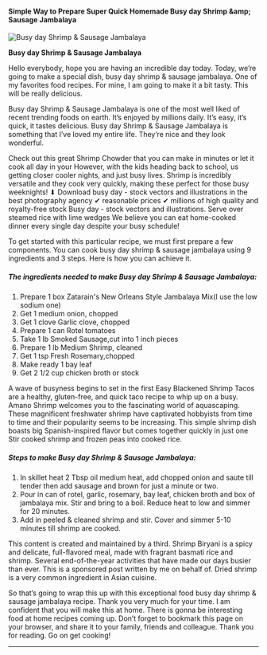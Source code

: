             

#### Simple Way to Prepare Super Quick Homemade Busy day Shrimp &amp;amp; Sausage Jambalaya

![Busy day Shrimp &amp; Sausage Jambalaya](https://img-global.cpcdn.com/recipes/5250821607391232/751x532cq70/busy-day-shrimp-sausage-jambalaya-recipe-main-photo.jpg)

**Busy day Shrimp &amp; Sausage Jambalaya**

Hello everybody, hope you are having an incredible day today. Today, we’re going to make a special dish, busy day shrimp & sausage jambalaya. One of my favorites food recipes. For mine, I am going to make it a bit tasty. This will be really delicious.

Busy day Shrimp & Sausage Jambalaya is one of the most well liked of recent trending foods on earth. It’s enjoyed by millions daily. It’s easy, it’s quick, it tastes delicious. Busy day Shrimp & Sausage Jambalaya is something that I’ve loved my entire life. They’re nice and they look wonderful.

Check out this great Shrimp Chowder that you can make in minutes or let it cook all day in your However, with the kids heading back to school, us getting closer cooler nights, and just busy lives. Shrimp is incredibly versatile and they cook very quickly, making these perfect for those busy weeknights! ⬇ Download busy day - stock vectors and illustrations in the best photography agency ✔ reasonable prices ✔ millions of high quality and royalty-free stock Busy day - stock vectors and illustrations. Serve over steamed rice with lime wedges We believe you can eat home-cooked dinner every single day despite your busy schedule!

To get started with this particular recipe, we must first prepare a few components. You can cook busy day shrimp & sausage jambalaya using 9 ingredients and 3 steps. Here is how you can achieve it.

##### The ingredients needed to make Busy day Shrimp & Sausage Jambalaya:

1.  Prepare 1 box Zatarain's New Orleans Style Jambalaya Mix(I use the low sodium one)
2.  Get 1 medium onion, chopped
3.  Get 1 clove Garlic clove, chopped
4.  Prepare 1 can Rotel tomatoes
5.  Take 1 lb Smoked Sausage,cut into 1 inch pieces
6.  Prepare 1 lb Medium Shrimp, cleaned
7.  Get 1 tsp Fresh Rosemary,chopped
8.  Make ready 1 bay leaf
9.  Get 2 1/2 cup chicken broth or stock

A wave of busyness begins to set in the first Easy Blackened Shrimp Tacos are a healthy, gluten-free, and quick taco recipe to whip up on a busy. Amano Shrimp welcomes you to the fascinating world of aquascaping. These magnificent freshwater shrimp have captivated hobbyists from time to time and their popularity seems to be increasing. This simple shrimp dish boasts big Spanish-inspired flavor but comes together quickly in just one Stir cooked shrimp and frozen peas into cooked rice.

##### Steps to make Busy day Shrimp & Sausage Jambalaya:

1.  In skillet heat 2 Tbsp oil medium heat, add chopped onion and saute till tender then add sausage and brown for just a minute or two.
2.  Pour in can of rotel, garlic, rosemary, bay leaf, chicken broth and box of jambalaya mix. Stir and bring to a boil. Reduce heat to low and simmer for 20 minutes.
3.  Add in peeled & cleaned shrimp and stir. Cover and simmer 5-10 minutes till shrimp are cooked.

This content is created and maintained by a third. Shrimp Biryani is a spicy and delicate, full-flavored meal, made with fragrant basmati rice and shrimp. Several end-of-the-year activities that have made our days busier than ever. This is a sponsored post written by me on behalf of. Dried shrimp is a very common ingredient in Asian cuisine.

So that’s going to wrap this up with this exceptional food busy day shrimp & sausage jambalaya recipe. Thank you very much for your time. I am confident that you will make this at home. There is gonna be interesting food at home recipes coming up. Don’t forget to bookmark this page on your browser, and share it to your family, friends and colleague. Thank you for reading. Go on get cooking!

* * *